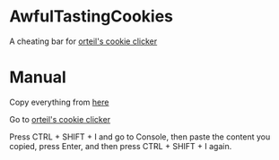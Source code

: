 # AwfulTastingCookies

A cheating bar for [orteil's cookie clicker](https://orteil.dashnet.org/cookieclicker/)

# Manual

Copy everything from [here](https://raw.githubusercontent.com/alexzerozeroone/AwfulTastingCookies/main/src/remaster-min.js)

Go to [orteil's cookie clicker](https://orteil.dashnet.org/cookieclicker/)

Press CTRL + SHIFT + I and go to Console, then paste the content you copied, press Enter, and then press CTRL + SHIFT + I again.
